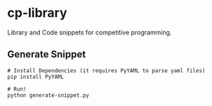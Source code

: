 # cp-library

Library and Code snippets for competitive programming.

## Generate Snippet

```
# Install Dependencies (it requires PyYAML to parse yaml files)
pip install PyYAML

# Run!
python generate-snippet.py
```

